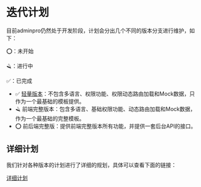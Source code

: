 # 迭代计划

目前adminpro仍然处于开发阶段，计划会分出几个不同的版本分支进行维护，如下：

⭕：未开始

🪒：进行中

✅：已完成

- ✅ [轻量版本](https://github.com/antdv-pro/antdv-pro/tree/mini)：不包含多语言、权限功能、权限动态路由加载和Mock数据，只作为一个最基础的模板提供。
- 🪒 前端完整版本：包含多语言、基础权限功能、动态路由加载和Mock数据，作为一个最基础的完整模板。
- ⭕ 前后端完整版：提供前端完整版本所有功能，并提供一套后台API的接口。


## 详细计划

我们针对各种版本的计划进行了详细的规划，具体可以查看下面的链接：

[详细计划](https://rose-trampoline-4f4.notion.site/93d82d63b85d4c82a85559c3e175b513?v=80d1a91dcae74df4acd74eb4f11c44a2)
